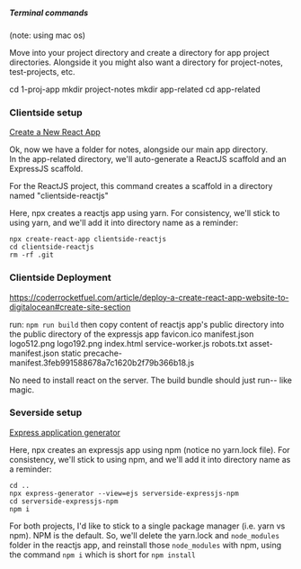 
##### Terminal commands
(note: using mac os)

Move into your project directory and create a directory for app project directories. Alongside it you might also want a directory for project-notes, test-projects, etc.

cd 1-proj-app
mkdir project-notes
mkdir app-related
cd app-related

### Clientside setup
[Create a New React App](https://reactjs.org/docs/create-a-new-react-app.html)

Ok, now we have a folder for notes, alongside our main app directory.  
In the app-related directory, we'll auto-generate a ReactJS scaffold and an ExpressJS scaffold.

For the ReactJS project, this command creates a scaffold in a directory named "clientside-reactjs"

Here, npx creates a reactjs app using yarn.  For consistency, we'll stick to using yarn, and we'll add it into directory name as a reminder:

```linux
npx create-react-app clientside-reactjs
cd clientside-reactjs
rm -rf .git

```

### Clientside Deployment

https://coderrocketfuel.com/article/deploy-a-create-react-app-website-to-digitalocean#create-site-section

run: `npm run build` then copy content of reactjs app's public directory into the public directory of the expressjs  app
favicon.ico
manifest.json
logo512.png
logo192.png
index.html
service-worker.js
robots.txt
asset-manifest.json
static
precache-manifest.3feb991588678a7c1620b2f79b366b18.js

No need to install react on the server.  The build bundle should just run-- like magic.

### Severside setup
[Express application generator](https://expressjs.com/en/starter/generator.html)

Here, npx creates an expressjs app using npm (notice no yarn.lock file).  For consistency, we'll stick to using npm, and we'll add it into directory name as a reminder:


```linux
cd ..
npx express-generator --view=ejs serverside-expressjs-npm
cd serverside-expressjs-npm
npm i
```

For both projects, I'd like to stick to a single package manager (i.e. yarn vs npm).  NPM is the default.  So, we'll delete the yarn.lock and `node_modules` folder in the reactjs app, and reinstall those `node_modules` with npm, using the command `npm i` which is short for `npm install`
